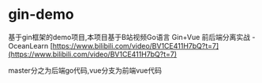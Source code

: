 # gin-demo
基于gin框架的demo项目,本项目基于B站视频Go语言 Gin+Vue 前后端分离实战 - OceanLearn
[https://www.bilibili.com/video/BV1CE411H7bQ?t=7](https://www.bilibili.com/video/BV1CE411H7bQ?t=7)

master分之为后端go代码,vue分支为前端vue代码
